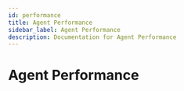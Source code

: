 ```yaml
---
id: performance
title: Agent Performance
sidebar_label: Agent Performance
description: Documentation for Agent Performance
---
```


# Agent Performance

